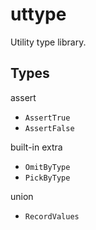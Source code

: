 # uttype 

Utility type library.

## Types

assert

- `AssertTrue`
- `AssertFalse`

built-in extra

- `OmitByType`
- `PickByType`

union

- `RecordValues`